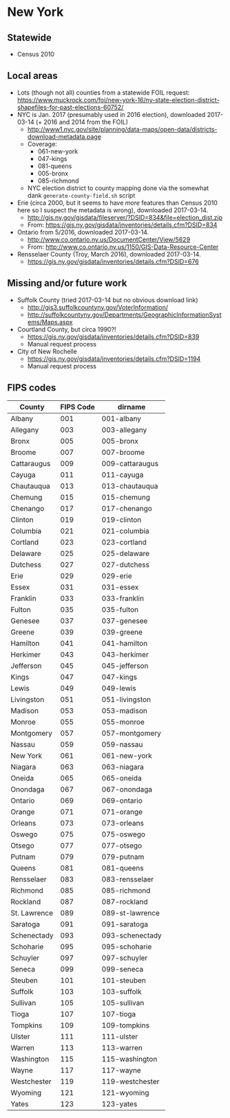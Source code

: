 # New York

## Statewide

- Census 2010

## Local areas

- Lots (though not all) counties from a statewide FOIL request: https://www.muckrock.com/foi/new-york-16/ny-state-election-district-shapefiles-for-past-elections-60752/
- NYC is Jan. 2017 (presumably used in 2016 election), downloaded 2017-03-14 (+ 2016 and 2014 from the FOIL)
    - http://www1.nyc.gov/site/planning/data-maps/open-data/districts-download-metadata.page
    - Coverage:
        - 061-new-york
        - 047-kings
        - 081-queens
        - 005-bronx
        - 085-richmond
    - NYC election district to county mapping done via the somewhat dank `generate-county-field.sh` script
- Erie (circa 2000, but it seems to have _more_ features than Census 2010 here so I suspect the metadata is wrong), downloaded 2017-03-14.
    - http://gis.ny.gov/gisdata/fileserver/?DSID=834&file=election_dist.zip
    - From: https://gis.ny.gov/gisdata/inventories/details.cfm?DSID=834
- Ontario from 5/2016, downloaded 2017-03-14.
    - http://www.co.ontario.ny.us/DocumentCenter/View/5629
    - From: http://www.co.ontario.ny.us/1150/GIS-Data-Resource-Center
- Rensselaer County (Troy, March 2016), downloaded 2017-03-14.
    - https://gis.ny.gov/gisdata/inventories/details.cfm?DSID=676

## Missing and/or future work

- Suffolk County (tried 2017-03-14 but no obvious download link)
    - http://gis3.suffolkcountyny.gov/VoterInformation/
    - http://suffolkcountyny.gov/Departments/GeographicInformationSystems/Maps.aspx
- Courtland County, but circa 1990?!
    - https://gis.ny.gov/gisdata/inventories/details.cfm?DSID=839
    - Manual request process
- City of New Rochelle
    - https://gis.ny.gov/gisdata/inventories/details.cfm?DSID=1194
    - Manual request process

## FIPS codes

County | FIPS Code | dirname
-------|-----------|---------
Albany | 001 | 001-albany
Allegany | 003 | 003-allegany
Bronx | 005 | 005-bronx
Broome | 007 | 007-broome
Cattaraugus | 009 | 009-cattaraugus
Cayuga | 011 | 011-cayuga
Chautauqua | 013 | 013-chautauqua
Chemung | 015 | 015-chemung
Chenango | 017 | 017-chenango
Clinton | 019 | 019-clinton
Columbia | 021 | 021-columbia
Cortland | 023 | 023-cortland
Delaware | 025 | 025-delaware
Dutchess | 027 | 027-dutchess
Erie | 029 | 029-erie
Essex | 031 | 031-essex
Franklin | 033 | 033-franklin
Fulton | 035 | 035-fulton
Genesee | 037 | 037-genesee
Greene | 039 | 039-greene
Hamilton | 041 | 041-hamilton
Herkimer | 043 | 043-herkimer
Jefferson | 045 | 045-jefferson
Kings | 047 | 047-kings
Lewis | 049 | 049-lewis
Livingston | 051 | 051-livingston
Madison | 053 | 053-madison
Monroe | 055 | 055-monroe
Montgomery | 057 | 057-montgomery
Nassau | 059 | 059-nassau
New York | 061 | 061-new-york
Niagara | 063 | 063-niagara
Oneida | 065 | 065-oneida
Onondaga | 067 | 067-onondaga
Ontario | 069 | 069-ontario
Orange | 071 | 071-orange
Orleans | 073 | 073-orleans
Oswego | 075 | 075-oswego
Otsego | 077 | 077-otsego
Putnam | 079 | 079-putnam
Queens | 081 | 081-queens
Rensselaer | 083 | 083-rensselaer
Richmond | 085 | 085-richmond
Rockland | 087 | 087-rockland
St. Lawrence | 089 | 089-st-lawrence
Saratoga | 091 | 091-saratoga
Schenectady | 093 | 093-schenectady
Schoharie | 095 | 095-schoharie
Schuyler | 097 | 097-schuyler
Seneca | 099 | 099-seneca
Steuben | 101 | 101-steuben
Suffolk | 103 | 103-suffolk
Sullivan | 105 | 105-sullivan
Tioga | 107 | 107-tioga
Tompkins | 109 | 109-tompkins
Ulster | 111 | 111-ulster
Warren | 113 | 113-warren
Washington | 115 | 115-washington
Wayne | 117 | 117-wayne
Westchester | 119 | 119-westchester
Wyoming | 121 | 121-wyoming
Yates | 123 | 123-yates
